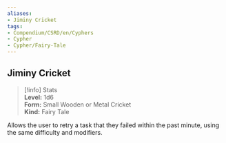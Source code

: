 ```yaml
---
aliases:
- Jiminy Cricket
tags:
- Compendium/CSRD/en/Cyphers
- Cypher
- Cypher/Fairy-Tale
---
```


  
## Jiminy Cricket  
>[!info] Stats  
> **Level:** 1d6  
> **Form:** Small Wooden or Metal Cricket  
> **Kind:** Fairy Tale
  
Allows the user to retry a task that they failed within the past minute, using the same difficulty and modifiers.
